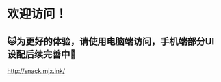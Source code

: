 # 欢迎访问！
🐱为更好的体验，请使用电脑端访问，手机端部分UI设配后续完善中🌸
-----------------------------------------------------------
http://snack.mjx.ink/
